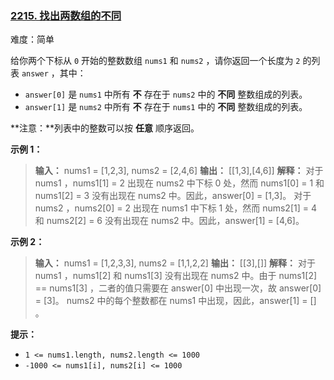 ### [2215\. 找出两数组的不同](https://leetcode.cn/problems/find-the-difference-of-two-arrays/)

难度：简单


给你两个下标从 `0` 开始的整数数组 `nums1` 和 `nums2` ，请你返回一个长度为 `2` 的列表 `answer` ，其中：

- `answer[0]` 是 `nums1` 中所有 **不** 存在于 `nums2` 中的 **不同** 整数组成的列表。
- `answer[1]` 是 `nums2` 中所有 **不** 存在于 `nums1` 中的 **不同** 整数组成的列表。

**注意：**列表中的整数可以按 **任意** 顺序返回。

**示例 1：**

> **输入：** nums1 = [1,2,3], nums2 = [2,4,6]
> **输出：** [[1,3],[4,6]]
> **解释：** 
> 对于 nums1 ，nums1[1] = 2 出现在 nums2 中下标 0 处，然而 nums1[0] = 1 和 nums1[2] = 3 没有出现在 nums2 中。因此，answer[0] = [1,3]。
> 对于 nums2 ，nums2[0] = 2 出现在 nums1 中下标 1 处，然而 nums2[1] = 4 和 nums2[2] = 6 没有出现在 nums2 中。因此，answer[1] = [4,6]。

**示例 2：**

> **输入：** nums1 = [1,2,3,3], nums2 = [1,1,2,2]
> **输出：** [[3],[]]
> **解释：** 
> 对于 nums1 ，nums1[2] 和 nums1[3] 没有出现在 nums2 中。由于 nums1[2] == nums1[3] ，二者的值只需要在 answer[0] 中出现一次，故 answer[0] = [3]。
> nums2 中的每个整数都在 nums1 中出现，因此，answer[1] = [] 。 

**提示：**

- `1 <= nums1.length, nums2.length <= 1000`
- `-1000 <= nums1[i], nums2[i] <= 1000`
